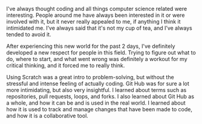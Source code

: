 I've always thought coding and all things computer science related were interesting. People around me have always been interested in it or were involved with it, but it never really appealed to me, if anything I think it intimidated me. I’ve always said that it's not my cup of tea, and I’ve always tended to avoid it.  

After experiencing this new world for  the past 2 days, I've definitely developed a new respect for people in this field. Trying to figure out what to do, where to start, and what went wrong  was definitely a workout for my critical thinking, and it forced me to really think.  

Using Scratch was a great intro to problem-solving, but without the stressful and intense feeling of actually coding. Git Hub was for sure a lot more intimidating, but also very insightful. I learned about terms such as repositories, pull requests, loops, and forks. I also learned about Git Hub as a whole, and how it can be and is used in the real world. I learned about how it is used to track and manage changes that have been made to code, and how it is a collaborative tool. 
